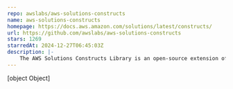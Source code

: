 ```yaml
---
repo: awslabs/aws-solutions-constructs
name: aws-solutions-constructs
homepage: https://docs.aws.amazon.com/solutions/latest/constructs/
url: https://github.com/awslabs/aws-solutions-constructs
stars: 1269
starredAt: 2024-12-27T06:45:03Z
description: |-
    The AWS Solutions Constructs Library is an open-source extension of the AWS Cloud Development Kit (AWS CDK) that provides multi-service, well-architected patterns for quickly defining solutions
---
```


[object Object]
